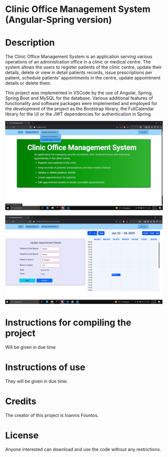# Clinic Office Management System (Angular-Spring version)

# Description

The Clinic Office Management System is an application serving various operations of an administration office in a clinic or medical centre. The system allows the users to register patients of the clinic centre, update their details, delete or view in detail patients records, issue prescriptions per patient, schedule patients' appointments in the centre, update appointment details or delete them.

This project was implemented in VSCode by the use of Angular, Spring, Spring Boot and MySQL for the database. Various additional features of functionality and software packages were implemented and employed for the development of the project as the Bootstrap library, the FullCalendar library for the UI or the JWT dependencies for authentication in Spring.

![Screenshots](/Screenshots/home_page.png)

![Screenshots](/Screenshots/update_appointment.png)

# Instructions for compiling the project 

Will be given in due time

# Instructions of use

They will be given in due time.

# Credits
The creator of this project is Ioannis Fountos.

# License

Anyone interested can download and use the code without any restrictions.